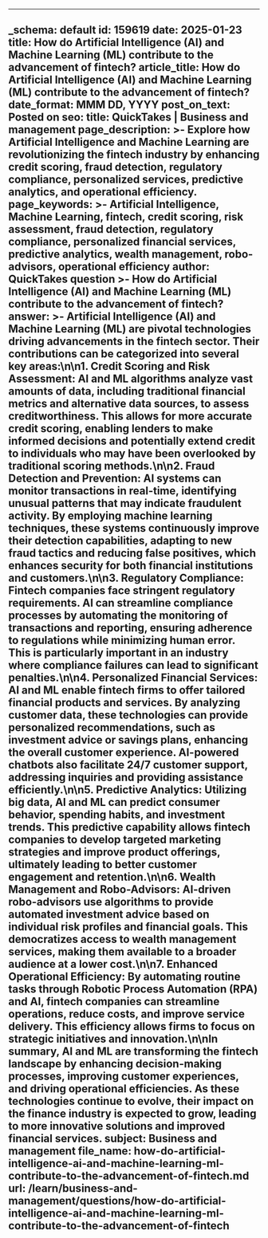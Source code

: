 
---
_schema: default
id: 159619
date: 2025-01-23
title: How do Artificial Intelligence (AI) and Machine Learning (ML) contribute to the advancement of fintech?
article_title: How do Artificial Intelligence (AI) and Machine Learning (ML) contribute to the advancement of fintech?
date_format: MMM DD, YYYY
post_on_text: Posted on
seo:
  title: QuickTakes | Business and management
  page_description: >-
    Explore how Artificial Intelligence and Machine Learning are revolutionizing the fintech industry by enhancing credit scoring, fraud detection, regulatory compliance, personalized services, predictive analytics, and operational efficiency.
  page_keywords: >-
    Artificial Intelligence, Machine Learning, fintech, credit scoring, risk assessment, fraud detection, regulatory compliance, personalized financial services, predictive analytics, wealth management, robo-advisors, operational efficiency
author: QuickTakes
question >-
    How do Artificial Intelligence (AI) and Machine Learning (ML) contribute to the advancement of fintech?
answer: >-
    Artificial Intelligence (AI) and Machine Learning (ML) are pivotal technologies driving advancements in the fintech sector. Their contributions can be categorized into several key areas:\n\n1. **Credit Scoring and Risk Assessment**: AI and ML algorithms analyze vast amounts of data, including traditional financial metrics and alternative data sources, to assess creditworthiness. This allows for more accurate credit scoring, enabling lenders to make informed decisions and potentially extend credit to individuals who may have been overlooked by traditional scoring methods.\n\n2. **Fraud Detection and Prevention**: AI systems can monitor transactions in real-time, identifying unusual patterns that may indicate fraudulent activity. By employing machine learning techniques, these systems continuously improve their detection capabilities, adapting to new fraud tactics and reducing false positives, which enhances security for both financial institutions and customers.\n\n3. **Regulatory Compliance**: Fintech companies face stringent regulatory requirements. AI can streamline compliance processes by automating the monitoring of transactions and reporting, ensuring adherence to regulations while minimizing human error. This is particularly important in an industry where compliance failures can lead to significant penalties.\n\n4. **Personalized Financial Services**: AI and ML enable fintech firms to offer tailored financial products and services. By analyzing customer data, these technologies can provide personalized recommendations, such as investment advice or savings plans, enhancing the overall customer experience. AI-powered chatbots also facilitate 24/7 customer support, addressing inquiries and providing assistance efficiently.\n\n5. **Predictive Analytics**: Utilizing big data, AI and ML can predict consumer behavior, spending habits, and investment trends. This predictive capability allows fintech companies to develop targeted marketing strategies and improve product offerings, ultimately leading to better customer engagement and retention.\n\n6. **Wealth Management and Robo-Advisors**: AI-driven robo-advisors use algorithms to provide automated investment advice based on individual risk profiles and financial goals. This democratizes access to wealth management services, making them available to a broader audience at a lower cost.\n\n7. **Enhanced Operational Efficiency**: By automating routine tasks through Robotic Process Automation (RPA) and AI, fintech companies can streamline operations, reduce costs, and improve service delivery. This efficiency allows firms to focus on strategic initiatives and innovation.\n\nIn summary, AI and ML are transforming the fintech landscape by enhancing decision-making processes, improving customer experiences, and driving operational efficiencies. As these technologies continue to evolve, their impact on the finance industry is expected to grow, leading to more innovative solutions and improved financial services.
subject: Business and management
file_name: how-do-artificial-intelligence-ai-and-machine-learning-ml-contribute-to-the-advancement-of-fintech.md
url: /learn/business-and-management/questions/how-do-artificial-intelligence-ai-and-machine-learning-ml-contribute-to-the-advancement-of-fintech
---

&nbsp;